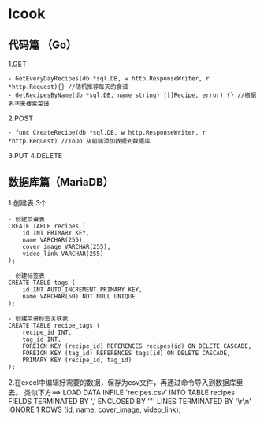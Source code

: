 ﻿# Icook

## 代码篇 （Go）
1.GET

    - GetEveryDayRecipes(db *sql.DB, w http.ResponseWriter, r *http.Request){} //随机推荐每天的食谱
    - GetRecipesByName(db *sql.DB, name string) ([]Recipe, error) {} //根据名字来搜索菜谱
2.POST

    - func CreateRecipe(db *sql.DB, w http.ResponseWriter, r *http.Request) //ToDo 从前端添加数据到数据库
3.PUT
4.DELETE

## 数据库篇（MariaDB）
1.创建表 3个
    
    - 创建菜谱表
    CREATE TABLE recipes (
        id INT PRIMARY KEY,
        name VARCHAR(255),
        cover_image VARCHAR(255),
        video_link VARCHAR(255)
    );

    - 创建标签表
    CREATE TABLE tags (
        id INT AUTO_INCREMENT PRIMARY KEY,
        name VARCHAR(50) NOT NULL UNIQUE
    );

    - 创建菜谱标签关联表
    CREATE TABLE recipe_tags (
        recipe_id INT,
        tag_id INT,
        FOREIGN KEY (recipe_id) REFERENCES recipes(id) ON DELETE CASCADE,
        FOREIGN KEY (tag_id) REFERENCES tags(id) ON DELETE CASCADE,
        PRIMARY KEY (recipe_id, tag_id)
    );

2.在excel中编辑好需要的数据，保存为csv文件，再通过命令导入到数据库里去。
    类似下方==>
        LOAD DATA INFILE 'recipes.csv'
        INTO TABLE recipes
        FIELDS TERMINATED BY ',' 
        ENCLOSED BY '"'
        LINES TERMINATED BY '\r\n'
        IGNORE 1 ROWS
        (id, name, cover_image, video_link);

